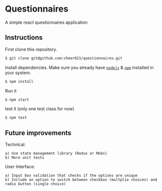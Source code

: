 # Questionnaires
A simple react questionnaires application

## Instructions

First clone this repository.
```bash
$ git clone git@github.com:cheer021/questionnaires.git
```

Install dependencies. Make sure you already have [`nodejs`](https://nodejs.org/en/) & [`npm`](https://www.npmjs.com/) installed in your system.
```bash
$ npm install
```

Run it
```bash
$ npm start
```

test it (only one test class for now)
```bash
$ npm test
```

## Future improvements

Technical:
```
a) Use state management library (Redux or Mobx)
b) More unit tests
```

User Interface:

```
a) Input box validation that checks if the options are unique
b) Include an option to switch between checkbox (multplie choices) and radio button (single choice)
```



